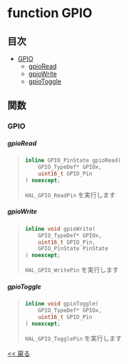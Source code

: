 # function GPIO

## 目次
- [GPIO](#gpio)
  - [gpioRead](#gpioread)
  - [gpioWrite](#gpiowrite)
  - [gpioToggle](#gpiotoggle)

## 関数

### GPIO

##### gpioRead
> ```c++
> inline GPIO_PinState gpioRead(
>     GPIO_TypeDef* GPIOx,
>     uint16_t GPIO_Pin
> ) noexcept;
> ```
> `HAL_GPIO_ReadPin` を実行します

##### gpioWrite
> ```c++
> inline void gpioWrite(
>     GPIO_TypeDef* GPIOx,
>     uint16_t GPIO_Pin,
>     GPIO_PinState PinState
> ) noexcept;
> ```
> `HAL_GPIO_WritePin` を実行します

##### gpioToggle
> ```c++
> inline void gpioToggle(
>     GPIO_TypeDef* GPIOx,
>     uint16_t GPIO_Pin
> ) noexcept;
> ```
> `HAL_GPIO_TogglePin` を実行します

[<< 戻る](../README.md)